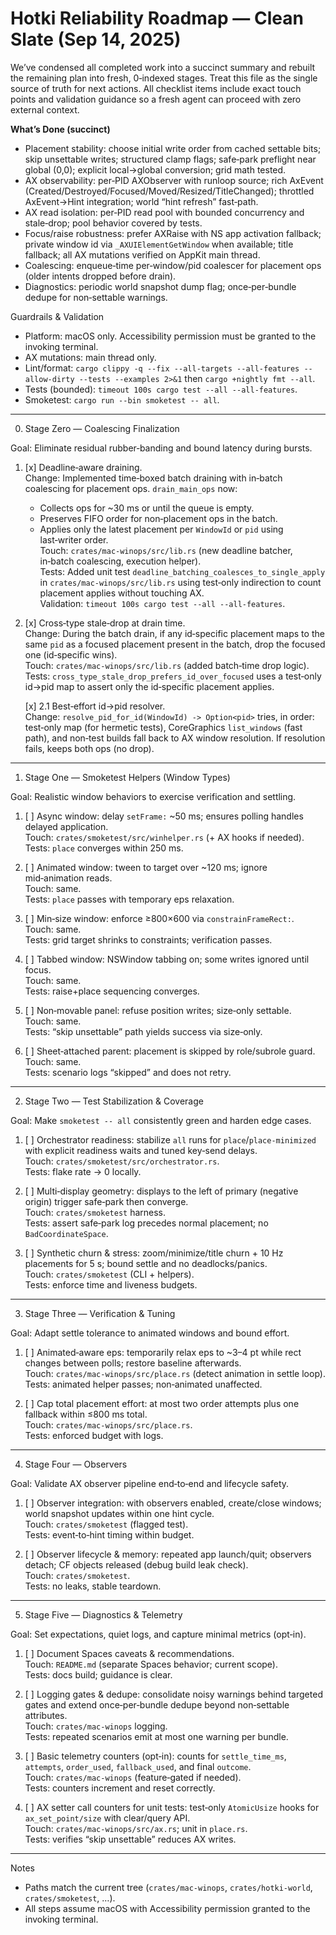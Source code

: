 # Hotki Reliability Roadmap — Clean Slate (Sep 14, 2025)

We’ve condensed all completed work into a succinct summary and rebuilt the remaining plan into fresh, 0‑indexed stages. Treat this file as the single source of truth for next actions. All checklist items include exact touch points and validation guidance so a fresh agent can proceed with zero external context.

**What’s Done (succinct)**
- Placement stability: choose initial write order from cached settable bits; skip unsettable writes; structured clamp flags; safe‑park preflight near global (0,0); explicit local→global conversion; grid math tested.
- AX observability: per‑PID AXObserver with runloop source; rich AxEvent (Created/Destroyed/Focused/Moved/Resized/TitleChanged); throttled AxEvent→Hint integration; world “hint refresh” fast‑path.
- AX read isolation: per‑PID read pool with bounded concurrency and stale‑drop; pool behavior covered by tests.
- Focus/raise robustness: prefer AXRaise with NS app activation fallback; private window id via `_AXUIElementGetWindow` when available; title fallback; all AX mutations verified on AppKit main thread.
- Coalescing: enqueue‑time per‑window/pid coalescer for placement ops (older intents dropped before drain).
- Diagnostics: periodic world snapshot dump flag; once‑per‑bundle dedupe for non‑settable warnings.

Guardrails & Validation
- Platform: macOS only. Accessibility permission must be granted to the invoking terminal.
- AX mutations: main thread only.
- Lint/format: `cargo clippy -q --fix --all-targets --all-features --allow-dirty --tests --examples 2>&1` then `cargo +nightly fmt --all`.
- Tests (bounded): `timeout 100s cargo test --all --all-features`.
- Smoketest: `cargo run --bin smoketest -- all`.

---

0. Stage Zero — Coalescing Finalization

Goal: Eliminate residual rubber‑banding and bound latency during bursts.

1. [x] Deadline‑aware draining.  
   Change: Implemented time‑boxed batch draining with in‑batch coalescing for placement ops. `drain_main_ops` now:
   - Collects ops for ~30 ms or until the queue is empty.
   - Preserves FIFO order for non‑placement ops in the batch.
   - Applies only the latest placement per `WindowId` or `pid` using last‑writer order.  
   Touch: `crates/mac-winops/src/lib.rs` (new deadline batcher, in‑batch coalescing, execution helper).  
   Tests: Added unit test `deadline_batching_coalesces_to_single_apply` in `crates/mac-winops/src/lib.rs` using test‑only indirection to count placement applies without touching AX.  
   Validation: `timeout 100s cargo test --all --all-features`.

2. [x] Cross‑type stale‑drop at drain time.  
   Change: During the batch drain, if any id‑specific placement maps to the same `pid` as a focused placement present in the batch, drop the focused one (id‑specific wins).  
   Touch: `crates/mac-winops/src/lib.rs` (added batch‑time drop logic).  
   Tests: `cross_type_stale_drop_prefers_id_over_focused` uses a test‑only id→pid map to assert only the id‑specific placement applies.

   [x] 2.1 Best‑effort id→pid resolver.  
   Change: `resolve_pid_for_id(WindowId) -> Option<pid>` tries, in order: test‑only map (for hermetic tests), CoreGraphics `list_windows` (fast path), and non‑test builds fall back to AX window resolution. If resolution fails, keeps both ops (no drop).

---

1. Stage One — Smoketest Helpers (Window Types)

Goal: Realistic window behaviors to exercise verification and settling.

1. [ ] Async window: delay `setFrame:` ~50 ms; ensures polling handles delayed application.  
   Touch: `crates/smoketest/src/winhelper.rs` (+ AX hooks if needed).  
   Tests: `place` converges within 250 ms.

2. [ ] Animated window: tween to target over ~120 ms; ignore mid‑animation reads.  
   Touch: same.  
   Tests: `place` passes with temporary eps relaxation.

3. [ ] Min‑size window: enforce ≥800×600 via `constrainFrameRect:`.  
   Touch: same.  
   Tests: grid target shrinks to constraints; verification passes.

4. [ ] Tabbed window: NSWindow tabbing on; some writes ignored until focus.  
   Touch: same.  
   Tests: raise+place sequencing converges.

5. [ ] Non‑movable panel: refuse position writes; size‑only settable.  
   Touch: same.  
   Tests: “skip unsettable” path yields success via size‑only.

6. [ ] Sheet‑attached parent: placement is skipped by role/subrole guard.  
   Touch: same.  
   Tests: scenario logs “skipped” and does not retry.

---

2. Stage Two — Test Stabilization & Coverage

Goal: Make `smoketest -- all` consistently green and harden edge cases.

1. [ ] Orchestrator readiness: stabilize `all` runs for `place`/`place‑minimized` with explicit readiness waits and tuned key‑send delays.  
   Touch: `crates/smoketest/src/orchestrator.rs`.  
   Tests: flake rate → 0 locally.

2. [ ] Multi‑display geometry: displays to the left of primary (negative origin) trigger safe‑park then converge.  
   Touch: `crates/smoketest` harness.  
   Tests: assert safe‑park log precedes normal placement; no `BadCoordinateSpace`.

3. [ ] Synthetic churn & stress: zoom/minimize/title churn + 10 Hz placements for 5 s; bound settle and no deadlocks/panics.  
   Touch: `crates/smoketest` (CLI + helpers).  
   Tests: enforce time and liveness budgets.

---

3. Stage Three — Verification & Tuning

Goal: Adapt settle tolerance to animated windows and bound effort.

1. [ ] Animated‑aware eps: temporarily relax eps to ~3–4 pt while rect changes between polls; restore baseline afterwards.  
   Touch: `crates/mac-winops/src/place.rs` (detect animation in settle loop).  
   Tests: animated helper passes; non‑animated unaffected.

2. [ ] Cap total placement effort: at most two order attempts plus one fallback within ≤800 ms total.  
   Touch: `crates/mac-winops/src/place.rs`.  
   Tests: enforced budget with logs.

---

4. Stage Four — Observers

Goal: Validate AX observer pipeline end‑to‑end and lifecycle safety.

1. [ ] Observer integration: with observers enabled, create/close windows; world snapshot updates within one hint cycle.  
   Touch: `crates/smoketest` (flagged test).  
   Tests: event‑to‑hint timing within budget.

2. [ ] Observer lifecycle & memory: repeated app launch/quit; observers detach; CF objects released (debug build leak check).  
   Touch: `crates/smoketest`.  
   Tests: no leaks, stable teardown.

---

5. Stage Five — Diagnostics & Telemetry

Goal: Set expectations, quiet logs, and capture minimal metrics (opt‑in).

1. [ ] Document Spaces caveats & recommendations.  
   Touch: `README.md` (separate Spaces behavior; current scope).  
   Tests: docs build; guidance is clear.

2. [ ] Logging gates & dedupe: consolidate noisy warnings behind targeted gates and extend once‑per‑bundle dedupe beyond non‑settable attributes.  
   Touch: `crates/mac-winops` logging.  
   Tests: repeated scenarios emit at most one warning per bundle.

3. [ ] Basic telemetry counters (opt‑in): counts for `settle_time_ms`, `attempts`, `order_used`, `fallback_used`, and final `outcome`.  
   Touch: `crates/mac-winops` (feature‑gated if needed).  
   Tests: counters increment and reset correctly.

4. [ ] AX setter call counters for unit tests: test‑only `AtomicUsize` hooks for `ax_set_point/size` with clear/query API.  
   Touch: `crates/mac-winops/src/ax.rs`; unit in `place.rs`.  
   Tests: verifies “skip unsettable” reduces AX writes.

---

Notes
- Paths match the current tree (`crates/mac-winops`, `crates/hotki-world`, `crates/smoketest`, …).
- All steps assume macOS with Accessibility permission granted to the invoking terminal.
